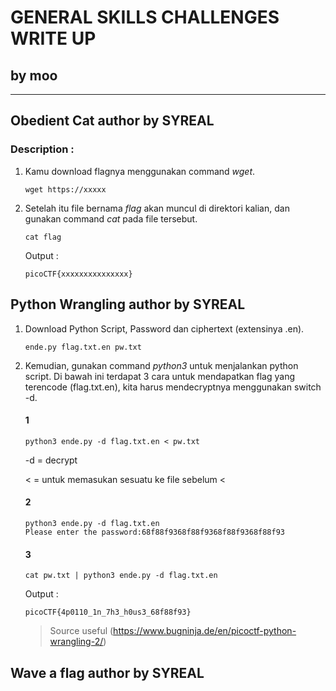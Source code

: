 # **GENERAL SKILLS CHALLENGES WRITE UP**
## by moo
---

## **Obedient Cat** author by **SYREAL**
### Description :
1. Kamu download flagnya menggunakan command *wget*.
   
    ```
    wget https://xxxxx
    ```
2. Setelah itu file bernama *flag*  akan muncul di direktori kalian, dan gunakan command *cat* pada file tersebut.
   
   ```
   cat flag
   ```
   Output :
   ```
   picoCTF{xxxxxxxxxxxxxxx}
   ```
## **Python Wrangling** author by **SYREAL**
1. Download Python Script, Password dan ciphertext (extensinya .en).
   
   ```
   ende.py flag.txt.en pw.txt
   ```

2. Kemudian, gunakan command *python3* untuk menjalankan python script. Di bawah ini terdapat 3 cara untuk mendapatkan flag yang terencode (flag.txt.en), kita harus mendecryptnya menggunakan switch -d.
   #### 1
   ```
   python3 ende.py -d flag.txt.en < pw.txt
   ```
   -d = decrypt 
   
   < = untuk memasukan sesuatu ke file sebelum <
   #### 2
   ```
   python3 ende.py -d flag.txt.en
   Please enter the password:68f88f9368f88f9368f88f9368f88f93
   ```
   #### 3
   ```
   cat pw.txt | python3 ende.py -d flag.txt.en
   ```
   
   Output :
   ```
   picoCTF{4p0110_1n_7h3_h0us3_68f88f93}
   ```
    > Source useful (https://www.bugninja.de/en/picoctf-python-wrangling-2/)

## **Wave a flag** author by **SYREAL**
